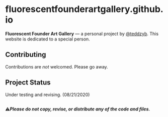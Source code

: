 # fluorescentfounderartgallery.github.io

**Fluorescent Founder Art Gallery** — a personal project by [@teddzyb](https://github.com/teddzyb). This website is dedicated to a special person.

## Contributing

Contributions are _not_ welcomed. Please go away.

## Project Status

Under testing and revising. (08/21/2020)
##

:warning:***Please do not copy, revise, or distribute any of the code and files.***
